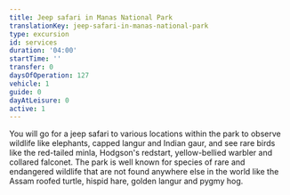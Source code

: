 ```yaml
---
title: Jeep safari in Manas National Park
translationKey: jeep-safari-in-manas-national-park
type: excursion
id: services
duration: '04:00'
startTime: ''
transfer: 0
daysOfOperation: 127
vehicle: 1
guide: 0
dayAtLeisure: 0
active: 1
---
```

You will go for a jeep safari to various locations within the park to observe wildlife like elephants, capped langur and Indian gaur, and see rare birds like the red-tailed minla, Hodgson's redstart, yellow-bellied warbler and collared falconet. The park is well known for species of rare and endangered wildlife that are not found anywhere else in the world like the Assam roofed turtle, hispid hare, golden langur and pygmy hog.